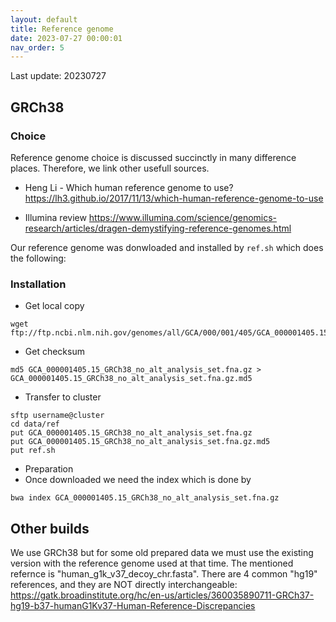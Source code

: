 ```yaml
---
layout: default
title: Reference genome
date: 2023-07-27 00:00:01
nav_order: 5
---
```


Last update: 20230727


## GRCh38
### Choice

Reference genome choice is discussed succinctly in many difference places.
Therefore, we link other usefull sources.

* Heng Li - Which human reference genome to use?
<https://lh3.github.io/2017/11/13/which-human-reference-genome-to-use>

* Illumina review
<https://www.illumina.com/science/genomics-research/articles/dragen-demystifying-reference-genomes.html>

Our reference genome was donwloaded and installed by `ref.sh` which does the following:

### Installation
* Get local copy
```
wget ftp://ftp.ncbi.nlm.nih.gov/genomes/all/GCA/000/001/405/GCA_000001405.15_GRCh38/seqs_for_alignment_pipelines.ucsc_ids/GCA_000001405.15_GRCh38_no_alt_analysis_set.fna.gz`
```

* Get checksum
```
md5 GCA_000001405.15_GRCh38_no_alt_analysis_set.fna.gz > GCA_000001405.15_GRCh38_no_alt_analysis_set.fna.gz.md5
```

* Transfer to cluster
```
sftp username@cluster
cd data/ref
put GCA_000001405.15_GRCh38_no_alt_analysis_set.fna.gz
put GCA_000001405.15_GRCh38_no_alt_analysis_set.fna.gz.md5
put ref.sh
```

* Preparation
* Once downloaded we need the index which is done by
```
bwa index GCA_000001405.15_GRCh38_no_alt_analysis_set.fna.gz
```


## Other builds
We use GRCh38 but for some old prepared data we must use the existing version with the reference genome used at that time.
The mentioned refernce is "human_g1k_v37_decoy_chr.fasta".
There are 4 common "hg19" references, and they are NOT directly interchangeable:
<https://gatk.broadinstitute.org/hc/en-us/articles/360035890711-GRCh37-hg19-b37-humanG1Kv37-Human-Reference-Discrepancies>
